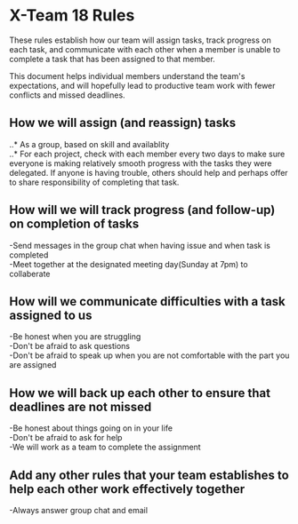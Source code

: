 # X-Team 18 Rules

These rules establish how our team will assign tasks,
track progress on each task, and communicate with each other 
when a member is unable to complete a task that has been assigned to that member.

This document helps individual members understand the team's expectations,
and will hopefully lead to productive team work with fewer conflicts
and missed deadlines.

## How we will assign (and reassign) tasks
..* As a group, based on skill and availablity</br>
..* For each project, check with each member every two days to make sure everyone is making relatively smooth progress with the tasks they      were delegated. If anyone is having trouble, others should help and perhaps offer to share responsibility of completing that task.</br> 


## How will we will track progress (and follow-up) on completion of tasks
  -Send messages in the group chat when having issue and when task is completed</br>
  -Meet together at the designated meeting day(Sunday at 7pm) to collaberate</br>

## How will we communicate difficulties with a task assigned to us
  -Be honest when you are struggling</br>
  -Don't be afraid to ask questions</br>
  -Don't be afraid to speak up when you are not comfortable with the part you are assigned</br>


## How we will back up each other to ensure that deadlines are not missed
  -Be honest about things going on in your life</br>
  -Don't be afraid to ask for help</br>
  -We will work as a team to complete the assignment</br>


## Add any other rules that your team establishes to help each other work effectively together
  -Always answer group chat and email</br>


